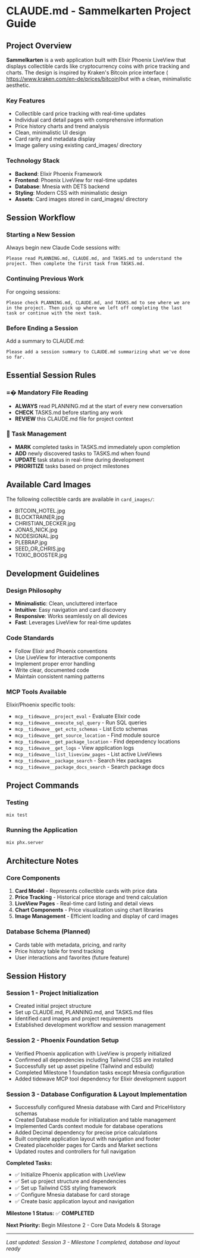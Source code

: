 # CLAUDE.md - Sammelkarten Project Guide

## Project Overview
**Sammelkarten** is a web application built with Elixir Phoenix LiveView that displays collectible cards like cryptocurrency coins with price tracking and charts. The design is inspired by Kraken's Bitcoin price interface ( https://www.kraken.com/en-de/prices/bitcoin)but with a clean, minimalistic aesthetic.

### Key Features
- Collectible card price tracking with real-time updates
- Individual card detail pages with comprehensive information
- Price history charts and trend analysis
- Clean, minimalistic UI design
- Card rarity and metadata display
- Image gallery using existing card_images/ directory

### Technology Stack
- **Backend**: Elixir Phoenix Framework
- **Frontend**: Phoenix LiveView for real-time updates
- **Database**: Mnesia with DETS backend
- **Styling**: Modern CSS with minimalistic design
- **Assets**: Card images stored in card_images/ directory

## Session Workflow

### Starting a New Session
Always begin new Claude Code sessions with:

```
Please read PLANNING.md, CLAUDE.md, and TASKS.md to understand the project. Then complete the first task from TASKS.md.
```

### Continuing Previous Work
For ongoing sessions:

```
Please check PLANNING.md, CLAUDE.md, and TASKS.md to see where we are in the project. Then pick up where we left off completing the last task or continue with the next task.
```

### Before Ending a Session
Add a summary to CLAUDE.md:

```
Please add a session summary to CLAUDE.md summarizing what we've done so far.
```

## Essential Session Rules

### =� Mandatory File Reading
- **ALWAYS** read PLANNING.md at the start of every new conversation
- **CHECK** TASKS.md before starting any work
- **REVIEW** this CLAUDE.md file for project context

###  Task Management
- **MARK** completed tasks in TASKS.md immediately upon completion
- **ADD** newly discovered tasks to TASKS.md when found
- **UPDATE** task status in real-time during development
- **PRIORITIZE** tasks based on project milestones

## Available Card Images
The following collectible cards are available in `card_images/`:
- BITCOIN_HOTEL.jpg
- BLOCKTRAINER.jpg
- CHRISTIAN_DECKER.jpg
- JONAS_NICK.jpg
- NODESIGNAL.jpg
- PLEBRAP.jpg
- SEED_OR_CHRIS.jpg
- TOXIC_BOOSTER.jpg

## Development Guidelines

### Design Philosophy
- **Minimalistic**: Clean, uncluttered interface
- **Intuitive**: Easy navigation and card discovery
- **Responsive**: Works seamlessly on all devices
- **Fast**: Leverages LiveView for real-time updates

### Code Standards
- Follow Elixir and Phoenix conventions
- Use LiveView for interactive components
- Implement proper error handling
- Write clear, documented code
- Maintain consistent naming patterns

### MCP Tools Available
Elixir/Phoenix specific tools:
- `mcp__tidewave__project_eval` - Evaluate Elixir code
- `mcp__tidewave__execute_sql_query` - Run SQL queries
- `mcp__tidewave__get_ecto_schemas` - List Ecto schemas
- `mcp__tidewave__get_source_location` - Find module source
- `mcp__tidewave__get_package_location` - Find dependency locations
- `mcp__tidewave__get_logs` - View application logs
- `mcp__tidewave__list_liveview_pages` - List active LiveViews
- `mcp__tidewave__package_search` - Search Hex packages
- `mcp__tidewave__package_docs_search` - Search package docs

## Project Commands

### Testing
```bash
mix test
```

### Running the Application
```bash
mix phx.server
```

## Architecture Notes

### Core Components
1. **Card Model** - Represents collectible cards with price data
2. **Price Tracking** - Historical price storage and trend calculation
3. **LiveView Pages** - Real-time card listing and detail views
4. **Chart Components** - Price visualization using chart libraries
5. **Image Management** - Efficient loading and display of card images

### Database Schema (Planned)
- Cards table with metadata, pricing, and rarity
- Price history table for trend tracking
- User interactions and favorites (future feature)

## Session History

### Session 1 - Project Initialization
- Created initial project structure
- Set up CLAUDE.md, PLANNING.md, and TASKS.md files
- Identified card images and project requirements
- Established development workflow and session management

### Session 2 - Phoenix Foundation Setup
- Verified Phoenix application with LiveView is properly initialized
- Confirmed all dependencies including Tailwind CSS are installed
- Successfully set up asset pipeline (Tailwind and esbuild)
- Completed Milestone 1 foundation tasks except Mnesia configuration
- Added tidewave MCP tool dependency for Elixir development support

### Session 3 - Database Configuration & Layout Implementation
- Successfully configured Mnesia database with Card and PriceHistory schemas
- Created Database module for initialization and table management
- Implemented Cards context module for database operations
- Added Decimal dependency for precise price calculations
- Built complete application layout with navigation and footer
- Created placeholder pages for Cards and Market sections
- Updated routes and controllers for full navigation

**Completed Tasks:**
- ✅ Initialize Phoenix application with LiveView
- ✅ Set up project structure and dependencies  
- ✅ Set up Tailwind CSS styling framework
- ✅ Configure Mnesia database for card storage
- ✅ Create basic application layout and navigation

**Milestone 1 Status:** ✅ **COMPLETED**

**Next Priority:** Begin Milestone 2 - Core Data Models & Storage

---

*Last updated: Session 3 - Milestone 1 completed, database and layout ready*